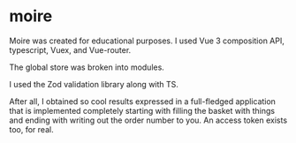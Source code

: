 # moire

Moire was created for educational purposes. I used Vue 3 composition API, typescript, Vuex, and Vue-router.

The global store was broken into modules.

I used the Zod validation library along with TS.

After all, I obtained so cool results expressed in a full-fledged application that is implemented completely starting with filling the basket with things and ending with writing out the order number to you. An access token exists too, for real.
